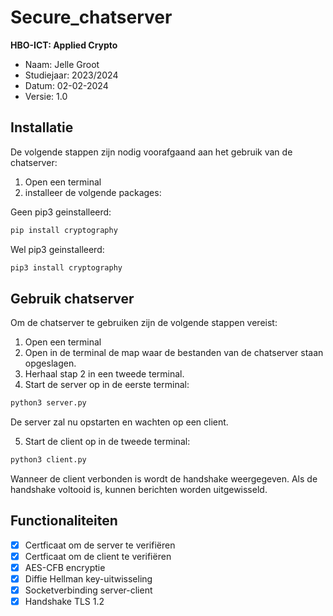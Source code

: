 # Secure_chatserver

**HBO-ICT: Applied Crypto**

- Naam: Jelle Groot
- Studiejaar: 2023/2024
- Datum: 02-02-2024
- Versie: 1.0


## Installatie
De volgende stappen zijn nodig voorafgaand aan het gebruik van de chatserver:
1. Open een terminal
2. installeer de volgende packages:

Geen pip3 geinstalleerd:
```bash
pip install cryptography 
```
Wel pip3 geinstalleerd:
```bash
pip3 install cryptography
```

## Gebruik chatserver
Om de chatserver te gebruiken zijn de volgende stappen vereist:

1. Open een terminal
2. Open in de terminal de map waar de bestanden van de chatserver staan opgeslagen.
3. Herhaal stap 2 in een tweede terminal.
4. Start de server op in de eerste terminal:
```bash
python3 server.py
```
De server zal nu opstarten en wachten op een client.

5. Start de client op in de tweede terminal:

```bash
python3 client.py
```

Wanneer de client verbonden is wordt de handshake weergegeven. Als de handshake voltooid is, kunnen berichten worden uitgewisseld.

## Functionaliteiten
- [x] Certficaat om de server te verifiëren
- [x] Certficaat om de client te verifiëren
- [x] AES-CFB encryptie
- [x] Diffie Hellman key-uitwisseling
- [x] Socketverbinding server-client
- [x] Handshake TLS 1.2
